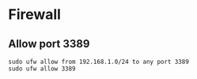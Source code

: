 # Firewall

## Allow port 3389
```
sudo ufw allow from 192.168.1.0/24 to any port 3389
sudo ufw allow 3389
```
